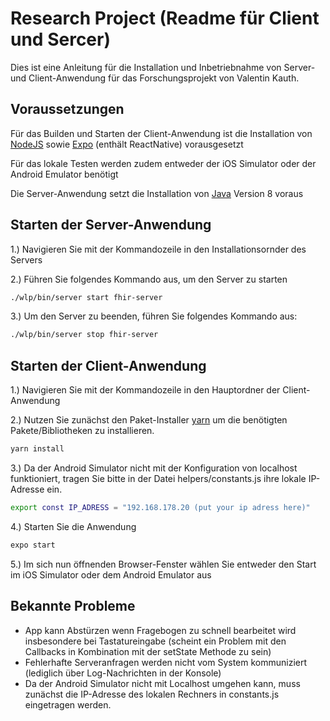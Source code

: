 # Research Project (Readme für Client und Sercer)

Dies ist eine Anleitung für die Installation und Inbetriebnahme von Server- und Client-Anwendung für das Forschungsprojekt von Valentin Kauth.

## Voraussetzungen

Für das Builden und Starten der Client-Anwendung ist die Installation von [NodeJS](https://nodejs.org/de/download/) sowie [Expo](https://expo.io/learn) (enthält ReactNative) vorausgesetzt 

Für das lokale Testen werden zudem entweder der iOS Simulator oder der Android Emulator benötigt

Die Server-Anwendung setzt die Installation von [Java](https://www.java.com/de/download/) Version 8 voraus


## Starten der Server-Anwendung

1.) Navigieren Sie mit der Kommandozeile in den Installationsornder des Servers

2.) Führen Sie folgendes Kommando aus, um den Server zu starten
```bash
./wlp/bin/server start fhir-server
```

3.) Um den Server zu beenden, führen Sie folgendes Kommando aus:
```bash
./wlp/bin/server stop fhir-server
```

## Starten der Client-Anwendung

1.) Navigieren Sie mit der Kommandozeile in den Hauptordner der Client-Anwendung

2.) Nutzen Sie zunächst den Paket-Installer [yarn](https://yarnpkg.com/) um die benötigten Pakete/Bibliotheken zu installieren.

```bash
yarn install
```

3.) Da der Android Simulator nicht mit der Konfiguration von localhost funktioniert, tragen Sie bitte in der Datei helpers/constants.js ihre lokale IP-Adresse ein. 

```bash
export const IP_ADRESS = "192.168.178.20 (put your ip adress here)"
```

4.) Starten Sie die Anwendung
```bash
expo start
```

5.) Im sich nun öffnenden Browser-Fenster wählen Sie entweder den Start im iOS Simulator oder dem Android Emulator aus


## Bekannte Probleme
- App kann Abstürzen wenn Fragebogen zu schnell bearbeitet wird insbesondere bei Tastatureingabe (scheint ein Problem mit den Callbacks in Kombination mit der setState Methode zu sein)
- Fehlerhafte Serveranfragen werden nicht vom System kommuniziert (lediglich über Log-Nachrichten in der Konsole)
- Da der Android Simulator nicht mit Localhost umgehen kann, muss zunächst die IP-Adresse des lokalen Rechners in constants.js eingetragen werden. 
